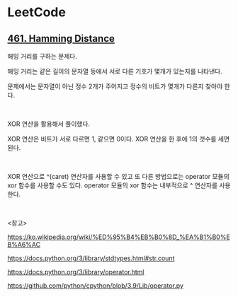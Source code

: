 # LeetCode

## [461. Hamming Distance](https://leetcode.com/problems/hamming-distance/)

해밍 거리를 구하는 문제다.

해밍 거리는 같은 길이의 문자열 등에서 서로 다른 기호가 몇개가 있는지를 나타낸다.

문제에서는 문자열이 아닌 정수 2개가 주어지고 정수의 비트가 몇개가 다른지 찾아야 한다.

<br>

XOR 연산을 활용해서 풀이했다. 

XOR 연산은 비트가 서로 다르면 1, 같으면 0이다. XOR 연산을 한 후에 1의 갯수를 세면 된다.

<br>

XOR 연산으로 ^(caret) 연산자를 사용할 수 있고 또 다른 방법으로는 operator 모듈의 xor 함수를 사용할 수도 있다. operator 모듈의 xor 함수는 내부적으로 ^ 연산자를 사용한다.

<br>

<참고>

https://ko.wikipedia.org/wiki/%ED%95%B4%EB%B0%8D_%EA%B1%B0%EB%A6%AC

https://docs.python.org/3/library/stdtypes.html#str.count

https://docs.python.org/3/library/operator.html

https://github.com/python/cpython/blob/3.9/Lib/operator.py

